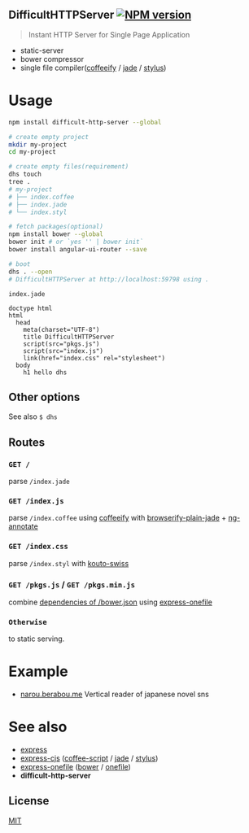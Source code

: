 DifficultHTTPServer [![NPM version][npm-image]][npm]
---

> Instant HTTP Server for Single Page Application

* static-server
* bower compressor
* single file compiler([coffeeify][A] / [jade][2-2] / [stylus][2-3])

# Usage

```bash
npm install difficult-http-server --global

# create empty project
mkdir my-project
cd my-project

# create empty files(requirement)
dhs touch
tree .
# my-project
# ├── index.coffee
# ├── index.jade
# └── index.styl

# fetch packages(optional)
npm install bower --global
bower init # or `yes '' | bower init`
bower install angular-ui-router --save

# boot
dhs . --open
# DifficultHTTPServer at http://localhost:59798 using .
```

`index.jade`

```jade
doctype html
html
  head
    meta(charset="UTF-8")
    title DifficultHTTPServer
    script(src="pkgs.js")
    script(src="index.js")
    link(href="index.css" rel="stylesheet")
  body
    h1 hello dhs
```

## Other options
See also `$ dhs`

## Routes

### `GET /`
parse `/index.jade`

### `GET /index.js`
parse `/index.coffee` using [coffeeify][A] with [browserify-plain-jade][B] + [ng-annotate][C]

### `GET /index.css`
parse `/index.styl` with [kouto-swiss][D]

### `GET /pkgs.js` / `GET /pkgs.min.js`
combine [dependencies of /bower.json](https://github.com/ck86/main-bower-files#options) using [express-onefile][E]

### `Otherwise`
to static serving.

[A]: https://github.com/substack/coffeeify#readme
[B]: https://github.com/redhotvengeance/browserify-plain-jade#readme
[C]: https://github.com/olov/ng-annotate#readme
[D]: https://github.com/krkn/kouto-swiss#readme
[E]: https://github.com/59naga/express-onefile#readme

# Example
* [narou.berabou.me](https://github.com/59naga/narou.berabou.me) Vertical reader of japanese novel sns

# See also
* [express][1]
* [express-cjs][2] ([coffee-script][2-1] / [jade][2-2] / [stylus][2-3])
* [express-onefile][3] ([bower][3-1] / [onefile][3-2])
* __difficult-http-server__

[1]: https://github.com/strongloop/express#readme

[2]: https://github.com/59naga/express-cjs#readme
[2-1]: https://github.com/jashkenas/coffee-script#readme
[2-2]: https://github.com/jadejs/jade#readme
[2-3]: https://github.com/stylus/stylus#readme

[3]: https://github.com/59naga/express-onefile#readme
[3-1]: https://github.com/bower/bower#readme
[3-2]: https://github.com/59naga/onefile#readme

License
---
[MIT][License]

[License]: http://59naga.mit-license.org/

[sauce-image]: http://soysauce.berabou.me/u/59798/difficult-http-server.svg
[sauce]: https://saucelabs.com/u/59798
[npm-image]:https://img.shields.io/npm/v/difficult-http-server.svg?style=flat-square
[npm]: https://npmjs.org/package/difficult-http-server
[travis-image]: http://img.shields.io/travis/59naga/difficult-http-server.svg?style=flat-square
[travis]: https://travis-ci.org/59naga/difficult-http-server
[coveralls-image]: http://img.shields.io/coveralls/59naga/difficult-http-server.svg?style=flat-square
[coveralls]: https://coveralls.io/r/59naga/difficult-http-server?branch=master

